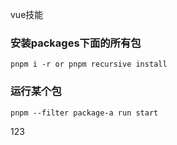 vue技能

### 安装packages下面的所有包

```
pnpm i -r or pnpm recursive install
```

### 运行某个包

```
pnpm --filter package-a run start
```

123
